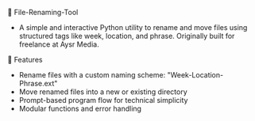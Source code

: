 📂  File-Renaming-Tool
- A simple and interactive Python utility to rename and move files using structured tags like week, location, and phrase. Originally built for freelance at Aysr Media.

🧰 Features
- Rename files with a custom naming scheme: "Week-Location-Phrase.ext"
- Move renamed files into a new or existing directory
- Prompt-based program flow for technical simplicity
- Modular functions and error handling
